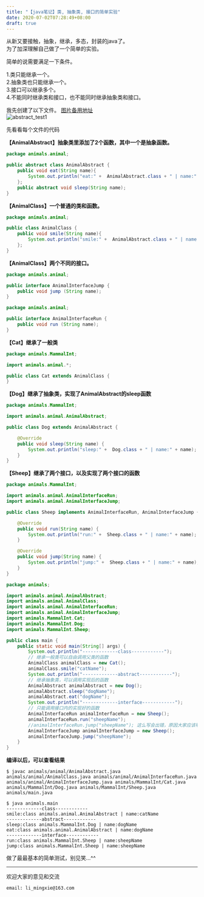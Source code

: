```yaml
---
title: "【java笔记】类, 抽象类, 接口的简单实验"
date: 2020-07-02T07:28:49+08:00
draft: true
---
```


从新又要接触，抽象，继承，多态，封装的java了。  
为了加深理解自己做了一个简单的实验。  

简单的说需要满足一下条件。  

> 
1.类只能继承一个。  
2.抽象类也只能继承一个。  
3.接口可以继承多个。  
4.不能同时继承类和接口，也不能同时继承抽象类和接口。  

我先创建了以下文件。
[图片备用地址](https://limingxie.github.io/images/java/abstract/abstract_test1.png)  
![abstract_test1](https://mingxie-blog.oss-cn-beijing.aliyuncs.com/image/java/abstract/abstract_test1.png)

先看看每个文件的代码


**【AnimalAbstract】抽象类里添加了2个函数，其中一个是抽象函数。**
```java
package animals.animal;

public abstract class AnimalAbstract {
    public void eat(String name){
        System.out.println("eat:" +  AnimalAbstract.class + " | name:" + name);
    };
    public abstract void sleep(String name);
}
```

**【AnimalClass】一个普通的类和函数。**
```java
package animals.animal;

public class AnimalClass {
    public void smile(String name){
        System.out.println("smile:" +  AnimalAbstract.class + " | name:" + name);
    };
}
```

**【AnimalClass】两个不同的接口。**
```java
package animals.animal;

public interface AnimalInterfaceJump {
    public void jump (String name);
}
```

```java
package animals.animal;

public interface AnimalInterfaceRun {
    public void run (String name);
}
```

**【Cat】继承了一般类**
```java
package animals.MammalInt;

import animals.animal.*;

public class Cat extends AnimalClass {
}
```

**【Dog】继承了抽象类，实现了AnimalAbstract的sleep函数**
```java
package animals.MammalInt;

import animals.animal.AnimalAbstract;

public class Dog extends AnimalAbstract {

    @Override
    public void sleep(String name) {
        System.out.println("sleep:" +  Dog.class + " | name:" + name);
    }
}
```

**【Sheep】继承了两个接口，以及实现了两个接口的函数**
```java
package animals.MammalInt;

import animals.animal.AnimalInterfaceRun;
import animals.animal.AnimalInterfaceJump;

public class Sheep implements AnimalInterfaceRun, AnimalInterfaceJump {

    @Override
    public void run(String name) {
        System.out.println("run:" +  Sheep.class + " | name:" + name);
    }

    @Override
    public void jump(String name) {
        System.out.println("jump:" +  Sheep.class + " | name:" + name);
    }
}
```

```java
package animals;

import animals.animal.AnimalAbstract;
import animals.animal.AnimalClass;
import animals.animal.AnimalInterfaceRun;
import animals.animal.AnimalInterfaceJump;
import animals.MammalInt.Cat;
import animals.MammalInt.Dog;
import animals.MammalInt.Sheep;

public class main {
    public static void main(String[] args) {
        System.out.println("-------------class------------");
        // 继承一般类可以自由调用父类的函数
        AnimalClass animalClass = new Cat();
        animalClass.smile("catName");
        System.out.println("-------------abstract------------");
        // 继承抽象类，可以调用实现后的函数
        AnimalAbstract animalAbstract = new Dog();
        animalAbstract.sleep("dogName");
        animalAbstract.eat("dogName");
        System.out.println("-------------interface------------");
        // 只能调用接口内的实现好的函数
        AnimalInterfaceRun animalInterfaceRun = new Sheep();
        animalInterfaceRun.run("sheepName");
        //animalInterfaceRun.jump("sheepName"); 这么写会出错，原因大家应该明白...^^
        AnimalInterfaceJump animalInterfaceJump = new Sheep();
        animalInterfaceJump.jump("sheepName");
    }
}
```

**编译以后，可以查看结果**
```
$ javac animals/animal/AnimalAbstract.java animals/animal/AnimalClass.java animals/animal/AnimalInterfaceRun.java animals/animal/AnimalInterfaceJump.java animals/MammalInt/Cat.java animals/MammalInt/Dog.java animals/MammalInt/Sheep.java animals/main.java

$ java animals.main
-------------class------------
smile:class animals.animal.AnimalAbstract | name:catName
-------------abstract------------
sleep:class animals.MammalInt.Dog | name:dogName
eat:class animals.animal.AnimalAbstract | name:dogName
-------------interface------------
run:class animals.MammalInt.Sheep | name:sheepName
jump:class animals.MammalInt.Sheep | name:sheepName
```

做了最最基本的简单测试，别见笑...^^

----------------------------------------------
欢迎大家的意见和交流

`email: li_mingxie@163.com`